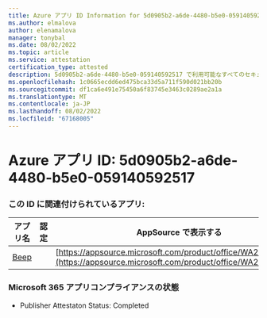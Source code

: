 ```yaml
---
title: Azure アプリ ID Information for 5d0905b2-a6de-4480-b5e0-059140592517
ms.author: elmalova
author: elenamalova
manager: tonybal
ms.date: 08/02/2022
ms.topic: article
ms.service: attestation
certification_type: attested
description: 5d0905b2-a6de-4480-b5e0-059140592517 で利用可能なすべてのセキュリティとコンプライアンス情報。
ms.openlocfilehash: 1c0665ecdd6ed475bca33d5a711f590d021bb20b
ms.sourcegitcommit: df1ca6e491e75450a6f83745e3463c0289ae2a1a
ms.translationtype: MT
ms.contentlocale: ja-JP
ms.lasthandoff: 08/02/2022
ms.locfileid: "67168005"
---
```

# <a name="azure-app-id-5d0905b2-a6de-4480-b5e0-059140592517"></a>Azure アプリ ID: 5d0905b2-a6de-4480-b5e0-059140592517


### <a name="apps-associated-with-this-id"></a>この ID に関連付けられているアプリ:
| **アプリ名** | **認定** | **AppSource で表示する** |
|--------------|---------------|-----------------------|
| [Beep](../forward/WA200004364.md) |  | [https://appsource.microsoft.com/product/office/WA200004364](https://appsource.microsoft.com/product/office/WA200004364) |

### <a name="microsoft-365-app-compliance-status"></a>Microsoft 365 アプリコンプライアンスの状態
- Publisher Attestaton Status: Completed
